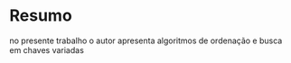 # Resumo
 no presente trabalho o autor apresenta algoritmos de ordenação e busca em chaves variadas
